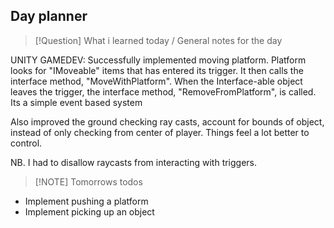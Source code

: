 ## Day planner


> [!Question] What i learned today / General notes for the day
> 

UNITY GAMEDEV:
Successfully implemented moving platform. Platform looks for "IMoveable" items that has entered its trigger. It then calls the interface method, "MoveWithPlatform". When the Interface-able object leaves the trigger, the interface method, "RemoveFromPlatform", is called. Its a simple event based system

Also improved the ground checking ray casts, account for bounds of object, instead of only checking from center of player. Things feel a lot better to control.

NB. I had to disallow raycasts from interacting with triggers.
> [!NOTE] Tomorrows todos

- Implement pushing a platform
- Implement picking up an object